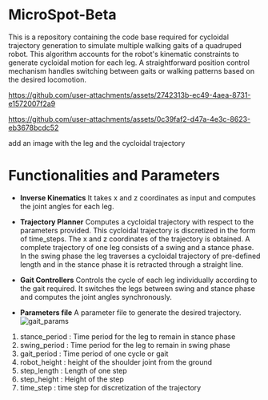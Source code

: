 # MicroSpot-Beta
This is a repository containing the code base required for cycloidal trajectory generation to simulate multiple walking gaits of a quadruped robot. This algorithm accounts for the robot's kinematic constraints to generate cycloidal motion for each leg. A straightforward position control mechanism handles switching between gaits or walking patterns based on the desired locomotion.


https://github.com/user-attachments/assets/2742313b-ec49-4aea-8731-e1572007f2a9



https://github.com/user-attachments/assets/0c39faf2-d47a-4e3c-8623-eb3678bcdc52




add an image with the leg and the cycloidal trajectory

# Functionalities and Parameters

- **Inverse Kinematics**
It takes x and z coordinates as input and computes the joint angles for each leg.

- **Trajectory Planner**
Computes a cycloidal trajectory with respect to the parameters provided. This cycloidal trajectory is discretized in the form of time_steps. The x and z coordinates of the trajectory is obtained. A complete trajectory of one leg consists of a swing and a stance phase. In the swing phase the leg traverses a cycloidal trajectory of pre-defined length and in the stance phase it is retracted through a straight line.

- **Gait Controllers**
Controls the cycle of each leg individually according to the gait required. It switches the legs between swing and stance phase and computes the joint angles synchronously.

- **Parameters file**
A parameter file to generate the desired trajectory.
![gait_params](https://github.com/user-attachments/assets/4a44259c-77aa-4eb5-b15e-3498054a5805)
1) stance_period : Time period for the leg to remain in stance phase
2) swing_period : Time period for the leg to remain in swing phase
3) gait_period : Time period of one cycle or gait
4) robot_height : height of the shoulder joint from the ground
5) step_length : Length of one step
6) step_height : Height of the step
7) time_step : time step for discretization of the trajectory






